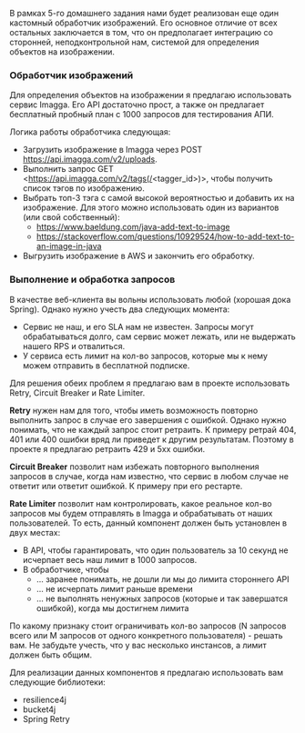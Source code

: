 В рамках 5-го домашнего задания нами будет реализован еще один кастомный обработчик изображений. Его основное отличие от всех остальных заключается в том, что он предполагает интеграцию со сторонней, неподконтрольной нам, системой для определения объектов на изображении.

### Обработчик изображений
Для определения объектов на изображении я предлагаю использовать сервис Imagga. Его API достаточно прост, а также он предлагает бесплатный пробный план с 1000 запросов для тестирования АПИ.

Логика работы обработчика следующая:

* Загрузить изображение в Imagga через POST <https://api.imagga.com/v2/uploads>.
* Выполнить запрос GET <https://api.imagga.com/v2/tags(/<tagger_id>)>, чтобы получить список тэгов по изображению.
* Выбрать топ-3 тэга с самой высокой вероятностью и добавить их на изображение. Для этого можно использовать один из вариантов (или свой собственный):
  * https://www.baeldung.com/java-add-text-to-image
  * https://stackoverflow.com/questions/10929524/how-to-add-text-to-an-image-in-java
* Выгрузить изображение в AWS и закончить его обработку.

### Выполнение и обработка запросов

В качестве веб-клиента вы вольны использовать любой (хорошая дока Spring). Однако нужно учесть два следующих момента:
* Сервис не наш, и его SLA нам не известен. Запросы могут обрабатываться долго, сам сервис может лежать, или не выдержать нашего RPS и отвалиться.
* У сервиса есть лимит на кол-во запросов, которые мы к нему можем отправить в бесплатной подписке.

Для решения обеих проблем я предлагаю вам в проекте использовать Retry, Circuit Breaker и Rate Limiter.

**Retry** нужен нам для того, чтобы иметь возможность повторно выполнить запрос в случае его завершения с ошибкой. Однако нужно понимать, что не каждый запрос стоит ретраить. К примеру ретрай 404, 401 или 400 ошибки вряд ли приведет к другим результатам. Поэтому в проекте я предлагаю ретраить 429 и 5хх ошибки.

**Circuit Breaker** позволит нам избежать повторного выполнения запросов в случае, когда нам известно, что сервис в любом случае не ответит или ответит ошибкой. К примеру при его рестарте.

**Rate Limiter** позволит нам контролировать, какое реальное кол-во запросов мы будем отправлять в Imagga и обрабатывать от наших пользователей. То есть, данный компонент должен быть установлен в двух местах:
* В API, чтобы гарантировать, что один пользователь за 10 секунд не исчерпает весь наш лимит в 1000 запросов.
* В обработчике, чтобы
  * … заранее понимать, не дошли ли мы до лимита стороннего API
  * … не исчерпать лимит раньше времени
  * … не выполнять ненужных запросов (которые и так завершатся ошибкой), когда мы достигнем лимита

По какому признаку стоит ограничивать кол-во запросов (N запросов всего или M запросов от одного конкретного пользователя) - решать вам. Не забудьте учесть, что у вас несколько инстансов, а лимит должен быть общим.

Для реализации данных компонентов я предлагаю использовать вам следующие библиотеки:
* resilience4j
* bucket4j
* Spring Retry
